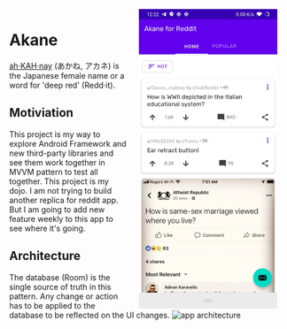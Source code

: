 
<img src="art/screen-01.jpg" width="250" align="right" hspace="20">

# Akane 



[ah·KAH·nay](https://en.wikipedia.org/wiki/Akane) (あかね, アカネ) is the Japanese female name or a word for 'deep red' (Redd·it). 

## Motiviation 
This project is my way to explore Android Framework and new third-party libraries and see them work together in MVVM pattern to test all together.
This project is my dojo. I am not trying to build another replica for reddit app. But I am going to add new feature weekly to this app to see where it's going. 






## Architecture 
The database (Room) is the single source of truth in this pattern. Any change or action has to be applied to the database to be reflected on the UI changes.
![app architecture](https://github.com/amrro/akane/blob/master/art/511a702ae4af43cd.png)
